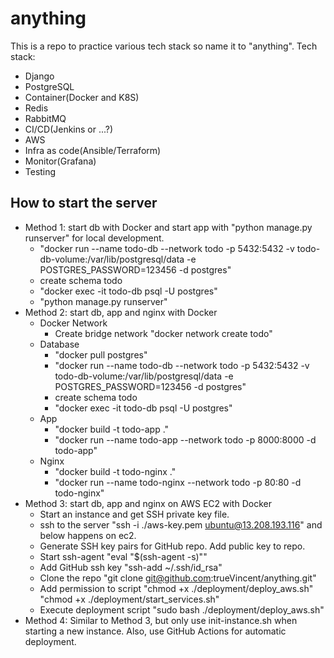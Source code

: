 # anything
This is a repo to practice various tech stack so name it to "anything".
Tech stack:
- Django
- PostgreSQL
- Container(Docker and K8S)
- Redis
- RabbitMQ
- CI/CD(Jenkins or ...?)
- AWS
- Infra as code(Ansible/Terraform)
- Monitor(Grafana)
- Testing

## How to start the server
- Method 1: start db with Docker and start app with "python manage.py runserver" for local development.
  - "docker run --name todo-db --network todo -p 5432:5432 -v todo-db-volume:/var/lib/postgresql/data -e POSTGRES_PASSWORD=123456 -d postgres"
  - create schema todo
  - "docker exec -it todo-db psql -U postgres"
  - "python manage.py runserver"
- Method 2: start db, app and nginx with Docker
  - Docker Network
    - Create bridge network "docker network create todo"
  - Database
    - "docker pull postgres"
    - "docker run --name todo-db --network todo -p 5432:5432 -v todo-db-volume:/var/lib/postgresql/data -e POSTGRES_PASSWORD=123456 -d postgres"
    - create schema todo
    - "docker exec -it todo-db psql -U postgres"
  - App
    - "docker build -t todo-app ."
    - "docker run --name todo-app --network todo -p 8000:8000 -d todo-app"
  - Nginx
    - "docker build -t todo-nginx ."
    - "docker run --name todo-nginx --network todo -p 80:80 -d todo-nginx"
- Method 3: start db, app and nginx on AWS EC2 with Docker
  - Start an instance and get SSH private key file.
  - ssh to the server "ssh -i ./aws-key.pem ubuntu@13.208.193.116" and below happens on ec2.
  - Generate SSH key pairs for GitHub repo. Add public key to repo.
  - Start ssh-agent "eval "$(ssh-agent -s)""
  - Add GitHub ssh key "ssh-add ~/.ssh/id_rsa"
  - Clone the repo "git clone git@github.com:trueVincent/anything.git"
  - Add permission to script "chmod +x ./deployment/deploy_aws.sh" "chmod +x ./deployment/start_services.sh"
  - Execute deployment script "sudo bash ./deployment/deploy_aws.sh"
- Method 4: Similar to Method 3, but only use init-instance.sh when starting a new instance. Also, use GitHub Actions for automatic deployment.
